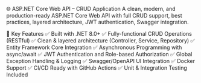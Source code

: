 🌐 ASP.NET Core Web API – CRUD Application
A clean, modern, and production-ready ASP.NET Core Web API with full CRUD support, best practices, layered architecture, JWT authentication, Swagger integration.

🚀 Key Features
✅ Built with .NET 8.0+
✅ Fully-functional CRUD Operations (RESTful)
✅ Clean & layered architecture (Controller, Service, Repository)
✅ Entity Framework Core Integration
✅ Asynchronous Programming with async/await
✅ JWT Authentication and Role-based Authorization
✅ Global Exception Handling & Logging
✅ Swagger/OpenAPI UI Integration
✅ Docker Support
✅ CI/CD Ready with GitHub Actions
✅ Unit & Integration Testing Included
